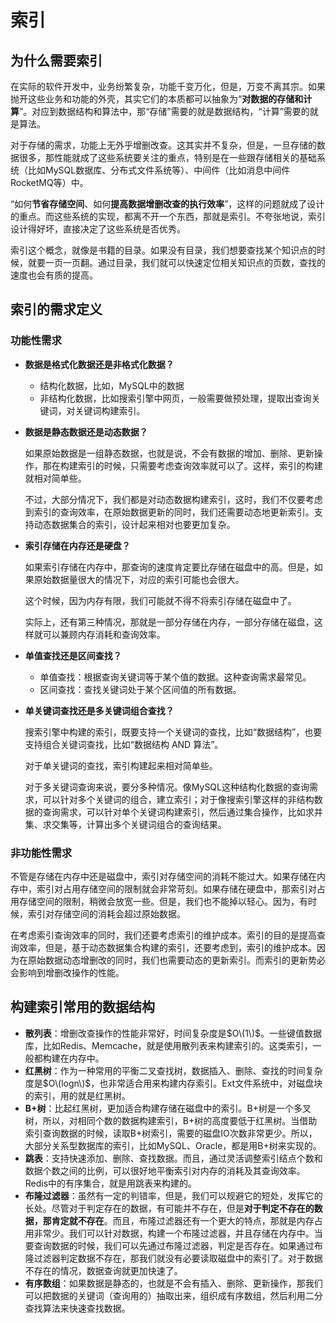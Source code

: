 # 索引

## 为什么需要索引

在实际的软件开发中，业务纷繁复杂，功能千变万化，但是，万变不离其宗。如果抛开这些业务和功能的外壳，其实它们的本质都可以抽象为“**对数据的存储和计算**”。对应到数据结构和算法中，那“存储”需要的就是数据结构，“计算”需要的就是算法。

对于存储的需求，功能上无外乎增删改查。这其实并不复杂，但是，一旦存储的数据很多，那性能就成了这些系统要关注的重点，特别是在一些跟存储相关的基础系统（比如MySQL数据库、分布式文件系统等）、中间件（比如消息中间件RocketMQ等）中。

“如何**节省存储空间**、如何**提高数据增删改查的执行效率**”，这样的问题就成了设计的重点。而这些系统的实现，都离不开一个东西，那就是索引。不夸张地说，索引设计得好坏，直接决定了这些系统是否优秀。

索引这个概念，就像是书籍的目录。如果没有目录，我们想要查找某个知识点的时候，就要一页一页翻。通过目录，我们就可以快速定位相关知识点的页数，查找的速度也会有质的提高。

## 索引的需求定义

### 功能性需求

* **数据是格式化数据还是非格式化数据？**
  * 结构化数据，比如，MySQL中的数据
  * 非结构化数据，比如搜索引擎中网页，一般需要做预处理，提取出查询关键词，对关键词构建索引。
* **数据是静态数据还是动态数据？**

  如果原始数据是一组静态数据，也就是说，不会有数据的增加、删除、更新操作，那在构建索引的时候，只需要考虑查询效率就可以了。这样，索引的构建就相对简单些。

  不过，大部分情况下，我们都是对动态数据构建索引，这时，我们不仅要考虑到索引的查询效率，在原始数据更新的同时，我们还需要动态地更新索引。支持动态数据集合的索引，设计起来相对也要更加复杂。

* **索引存储在内存还是硬盘？**

  如果索引存储在内存中，那查询的速度肯定要比存储在磁盘中的高。但是，如果原始数据量很大的情况下，对应的索引可能也会很大。

  这个时候，因为内存有限，我们可能就不得不将索引存储在磁盘中了。

  实际上，还有第三种情况，那就是一部分存储在内存，一部分存储在磁盘，这样就可以兼顾内存消耗和查询效率。

* **单值查找还是区间查找？**
  * 单值查找：根据查询关键词等于某个值的数据。这种查询需求最常见。
  * 区间查找：查找关键词处于某个区间值的所有数据。
* **单关键词查找还是多关键词组合查找？**

  搜索引擎中构建的索引，既要支持一个关键词的查找，比如“数据结构”，也要支持组合关键词查找，比如“数据结构 AND 算法”。

  对于单关键词的查找，索引构建起来相对简单些。

  对于多关键词查询来说，要分多种情况。像MySQL这种结构化数据的查询需求，可以针对多个关键词的组合，建立索引；对于像搜索引擎这样的非结构数据的查询需求，可以针对单个关键词构建索引，然后通过集合操作，比如求并集、求交集等，计算出多个关键词组合的查询结果。

### 非功能性需求

不管是存储在内存中还是磁盘中，索引对存储空间的消耗不能过大。如果存储在内存中，索引对占用存储空间的限制就会非常苛刻。如果存储在硬盘中，那索引对占用存储空间的限制，稍微会放宽一些。但是，我们也不能掉以轻心。因为，有时候，索引对存储空间的消耗会超过原始数据。

在考虑索引查询效率的同时，我们还要考虑索引的维护成本。索引的目的是提高查询效率，但是，基于动态数据集合构建的索引，还要考虑到，索引的维护成本。因为在原始数据动态增删改的同时，我们也需要动态的更新索引。而索引的更新势必会影响到增删改操作的性能。

## 构建索引常用的数据结构

* **散列表**：增删改查操作的性能非常好，时间复杂度是$O\(1\)$。一些键值数据库，比如Redis、Memcache，就是使用散列表来构建索引的。这类索引，一般都构建在内存中。
* **红黑树**：作为一种常用的平衡二叉查找树，数据插入、删除、查找的时间复杂度是$O\(logn\)$，也非常适合用来构建内存索引。Ext文件系统中，对磁盘块的索引，用的就是红黑树。
* **B+树**：比起红黑树，更加适合构建存储在磁盘中的索引。B+树是一个多叉树，所以，对相同个数的数据构建索引，B+树的高度要低于红黑树。当借助索引查询数据的时候，读取B+树索引，需要的磁盘IO次数非常更少。所以，大部分关系型数据库的索引，比如MySQL、Oracle，都是用B+树来实现的。
* **跳表**：支持快速添加、删除、查找数据。而且，通过灵活调整索引结点个数和数据个数之间的比例，可以很好地平衡索引对内存的消耗及其查询效率。Redis中的有序集合，就是用跳表来构建的。
* **布隆过滤器**：虽然有一定的判错率，但是，我们可以规避它的短处，发挥它的长处。尽管对于判定存在的数据，有可能并不存在，但是**对于判定不存在的数据，那肯定就不存在**。而且，布隆过滤器还有一个更大的特点，那就是内存占用非常少。我们可以针对数据，构建一个布隆过滤器，并且存储在内存中。当要查询数据的时候，我们可以先通过布隆过滤器，判定是否存在。如果通过布隆过滤器判定数据不存在，那我们就没有必要读取磁盘中的索引了。对于数据不存在的情况，数据查询就更加快速了。
* **有序数组**：如果数据是静态的，也就是不会有插入、删除、更新操作，那我们可以把数据的关键词（查询用的）抽取出来，组织成有序数组，然后利用二分查找算法来快速查找数据。

